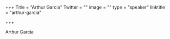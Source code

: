 +++
Title = "Arthur Garcia"
Twitter = ""
image = ""
type = "speaker"
linktitle = "arthur-garcia"

+++

Arthur Garcia